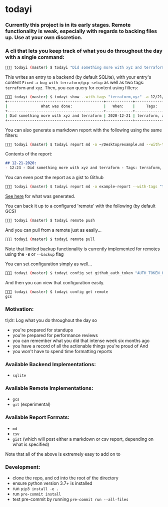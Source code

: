 # todayi

### Currently this project is in its early stages. Remote functionality is weak, especially with regards to backing files up. Use at your own discretion.

### A cli that lets you keep track of what you do throughout the day with a single command:

```sh
🌴🌴🌴 todayi (master) $ todayi "Did something more with xyz and terraform" -t xyz terraform
```

This writes an entry to a backend (by default SQLite), with your entry's content `Fixed a bug with terraform/gcp setup` as well as two tags: `terraform` and `xyz`. Then, you can query for content using filters:

```sh
🌴🌴🌴 todayi (master) $ todayi show --with-tags "terraform,xyz" -a 12/21/2020
+-------------------------------------------+------------+----------------+
|               What was done:              |   When:    |     Tags:      |
+-------------------------------------------+------------+----------------+
| Did something more with xyz and terraform | 2020-12-21 | terraform, xyz |
+-------------------------------------------+------------+----------------+
```

You can also generate a markdown report with the following using the same filters:
```sh
🌴🌴🌴 todayi (master) $ todayi report md -o ~/Desktop/example.md --with-tags "terraform,xyz" -a 12/21/2020
```

Contents of the report:
```md
## 12-21-2020:
- 12:23 - Did something more with xyz and terraform - Tags: terraform, xyz

```

You can even post the report as a gist to Github
```sh
🌴🌴🌴 todayi (master) $ todayi report md -o example-report --with-tags "terraform,xyz" -a 12/21/2020 --gist --public
```
[See here](https://gist.github.com/brighton1101/798cabe484b7445cb9a2774408eb3961) for what was generated.


You can back it up to a configured 'remote' with the following (by default GCS)
```sh
🌴🌴🌴 todayi (master) $ todayi remote push
```

And you can pull from a remote just as easily...
```sh
🌴🌴🌴 todayi (master) $ todayi remote pull
```

Note that limited backup functionality is currently implemented for remotes using the `-B` or `--backup` flag

You can set configuration simply as well...
```sh
🌴🌴🌴 todayi (master) $ todayi config set github_auth_token "AUTH_TOKEN_HERE"
```

And then you can view that configuration easily.
```sh
🌴🌴🌴 todayi (master) $ todayi config get remote
gcs
```

### Motivation:
tl;dr: Log what you do throughout the day so
- you're prepared for standups
- you're prepared for performance reviews
- you can remember what you did that intense week six months ago
- you have a record of all the actionable things you're proud of
And
- you won't have to spend time formatting reports

### Available Backend Implementations:
- `sqlite`

### Available Remote Implementations:
- `gcs`
- `git` (experimental)

### Available Report Formats:
- `md`
- `csv`
- `gist` (which will post either a markdown or csv report, depending on what is specified)

Note that all of the above is extremely easy to add on to

### Development:
- clone the repo, and cd into the root of the directory
- ensure python version 3.7+ is installed
- run `pip3 install -e .`
- run `pre-commit install`
- test pre-commit by running `pre-commit run --all-files`

